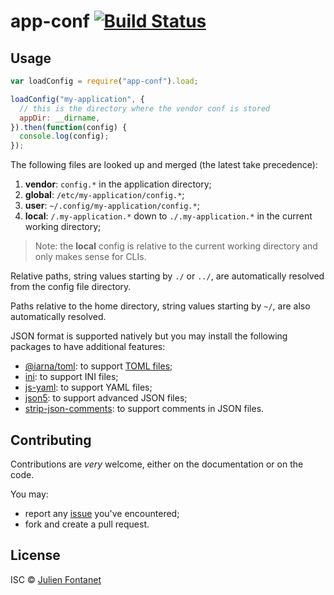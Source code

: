 # app-conf [![Build Status](https://travis-ci.org/julien-f/nodejs-app-conf.png?branch=master)](https://travis-ci.org/julien-f/nodejs-app-conf)

## Usage

```javascript
var loadConfig = require("app-conf").load;

loadConfig("my-application", {
  // this is the directory where the vendor conf is stored
  appDir: __dirname,
}).then(function(config) {
  console.log(config);
});
```

The following files are looked up and merged (the latest take
precedence):

1. **vendor**: `config.*` in the application directory;
1. **global**: `/etc/my-application/config.*`;
1. **user**: `~/.config/my-application/config.*`;
1. **local**: `/.my-application.*` down to `./.my-application.*` in the current
   working directory;

> Note: the **local** config is relative to the current working directory and
> only makes sense for CLIs.

Relative paths, string values starting by `./` or `../`, are automatically
resolved from the config file directory.

Paths relative to the home directory, string values starting by `~/`, are also
automatically resolved.

JSON format is supported natively but you may install the following
packages to have additional features:

- [@iarna/toml](https://www.npmjs.com/package/@iarna/toml): to support [TOML files](https://github.com/toml-lang/toml);
- [ini](https://www.npmjs.org/package/ini): to support INI files;
- [js-yaml](https://www.npmjs.org/package/js-yaml): to support YAML files;
- [json5](https://www.npmjs.com/package/json5): to support advanced JSON files;
- [strip-json-comments](https://www.npmjs.org/package/strip-json-comments): to support comments in JSON files.

## Contributing

Contributions are _very_ welcome, either on the documentation or on
the code.

You may:

- report any [issue](https://github.com/julien-f/nodejs-app-conf/issues)
  you've encountered;
- fork and create a pull request.

## License

ISC © [Julien Fontanet](http://julien.isonoe.net)
